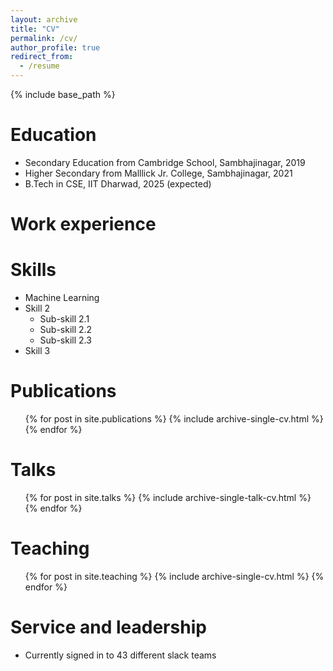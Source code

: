 ```yaml
---
layout: archive
title: "CV"
permalink: /cv/
author_profile: true
redirect_from:
  - /resume
---
```


{% include base_path %}

Education
======
* Secondary Education from Cambridge School, Sambhajinagar, 2019
* Higher Secondary from Malllick Jr. College, Sambhajinagar, 2021
* B.Tech in CSE, IIT Dharwad, 2025 (expected)

Work experience
======

  
Skills
======
* Machine Learning
* Skill 2
  * Sub-skill 2.1
  * Sub-skill 2.2
  * Sub-skill 2.3
* Skill 3

Publications
======
  <ul>{% for post in site.publications %}
    {% include archive-single-cv.html %}
  {% endfor %}</ul>
  
Talks
======
  <ul>{% for post in site.talks %}
    {% include archive-single-talk-cv.html %}
  {% endfor %}</ul>
  
Teaching
======
  <ul>{% for post in site.teaching %}
    {% include archive-single-cv.html %}
  {% endfor %}</ul>
  
Service and leadership
======
* Currently signed in to 43 different slack teams
